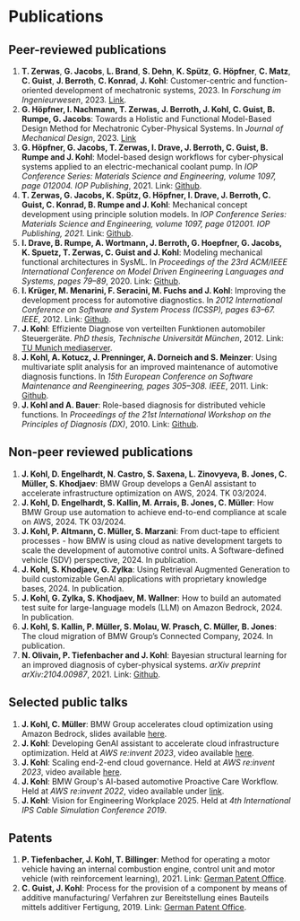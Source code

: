 # Publications

## Peer-reviewed publications
1. **T. Zerwas**, **G. Jacobs**, **L. Brand**, **S. Dehn**, **K. Spütz**, **G. Höpfner**, **C. Matz**, **C. Guist**, **J. Berroth**, **C. Konrad**, **J. Kohl**: Customer-centric and function-oriented development of mechatronic systems, 2023. In *Forschung im Ingenieurwesen*, 2023. [Link](https://link.springer.com/article/10.1007/s10010-023-00658-7).
2. **G. Höpfner, I. Nachmann, T. Zerwas, J. Berroth, J. Kohl, C. Guist, B. Rumpe, G. Jacobs**: Towards a Holistic and Functional Model-Based Design Method for Mechatronic Cyber-Physical Systems. In *Journal of Mechanical Design*, 2023. [Link](https://asmedigitalcollection.asme.org/computingengineering/article-abstract/doi/10.1115/1.4056807/1156489/Towards-a-Holistic-and-Functional-Model-Based)
3.  **G. Höpfner, G. Jacobs, T. Zerwas, I. Drave, J. Berroth, C. Guist, B. Rumpe and J. Kohl**: Model-based design workflows for cyber-physical systems applied to an electric-mechanical coolant pump. In *IOP Conference Series: Materials Science and Engineering, volume 1097, page 012004. IOP Publishing*, 2021. Link: [Github](https://github.com/JensKohl/Publications/blob/main/2021%20Model-Based%20Design%20Workflows%20for%20Cyber-Physical%20Systems%20Applied%20to%20an%20Electric-Mechanical%20Coolant%20Pump.pdf).
4.  **T. Zerwas, G. Jacobs, K. Spütz, G. Höpfner, I. Drave, J. Berroth, C. Guist, C. Konrad, B. Rumpe and J. Kohl**: Mechanical concept development using principle solution models. In *IOP Conference Series: Materials Science and Engineering, volume 1097, page 012001. IOP Publishing, 2021.* Link: [Github](https://github.com/JensKohl/Publications/blob/main/2021%20Mechanical%20concept%20development%20using%20principle%20solution%20models.pdf).
5.  **I. Drave, B. Rumpe, A. Wortmann, J. Berroth, G. Hoepfner, G. Jacobs, K. Spuetz, T. Zerwas, C. Guist and J. Kohl**: Modeling mechanical functional architectures in SysML. In *Proceedings of the 23rd ACM/IEEE International Conference on Model Driven Engineering Languages and Systems, pages 79–89*, 2020. Link: [Github](https://github.com/JensKohl/Publications/blob/main/2020%20Modeling-Mechanical-Functional-Architectures-in-SysML.pdf).
6.  **I. Krüger, M. Menarini, F. Seracini, M. Fuchs and J. Kohl**: Improving the development process for automotive diagnostics. In *2012 International Conference on Software and System Process (ICSSP), pages 63–67. IEEE*, 2012. Link: [Github](https://github.com/JensKohl/Publications/blob/main/2012%20Improving%20Development%20Process%20for%20Automotive%20Diagnostics.pdf).
7.  **J. Kohl**: Effiziente Diagnose von verteilten Funktionen automobiler Steuergeräte. *PhD thesis, Technische Universität München*, 2012. 
Link: [TU Munich mediaserver](https://mediatum.ub.tum.de/doc/1080315/1080315.pdf).
8.  **J. Kohl, A. Kotucz, J. Prenninger, A. Dorneich and S. Meinzer**: Using multivariate split analysis for an improved maintenance of automotive diagnosis functions. In *15th European Conference on Software Maintenance and Reengineering, pages 305–308. IEEE*, 2011. Link: [Github](https://github.com/JensKohl/Publications/blob/main/2011%20Using%20multivariate%20split%20analysis%20for%20an%20improved%20maintenance%20of%20automotive%20diagnosis%20functions.pdf).
9.  **J. Kohl and A. Bauer**: Role-based diagnosis for distributed vehicle functions. In *Proceedings of the 21st International Workshop on the Principles of Diagnosis (DX)*, 2010. Link: [Github](https://github.com/JensKohl/Publications/blob/main/2010%20Role-Based%20Diagnosis%20for%20Distributed%20Vehicle%20Functions.pdf).

## Non-peer reviewed publications
1. **J. Kohl, D. Engelhardt, N. Castro, S. Saxena, L. Zinovyeva, B. Jones, C. Müller, S. Khodjaev**: BMW Group develops a GenAI assistant to accelerate infrastructure optimization on AWS, 2024. TK 03/2024.
2. **J. Kohl, D. Engelhardt, S. Kallin, M. Arrais, B. Jones, C. Müller**: How BMW Group use automation to achieve end-to-end compliance at scale on AWS, 2024. TK 03/2024.
3. **J. Kohl, P. Altmann, C. Müller, S. Marzani**: From duct-tape to efficient processes -  how BMW is using cloud as native development targets to scale the development of automotive control units. A Software-defined vehicle (SDV) perspective, 2024. In publication.
4. **J. Kohl, S. Khodjaev, G. Zylka**: Using Retrieval Augmented Generation to build customizable GenAI applications with proprietary knowledge bases, 2024. In publication.
5. **J. Kohl, G. Zylka, S. Khodjaev, M. Wallner**: How to build an automated test suite for large-language models (LLM) on Amazon Bedrock, 2024. In publication.
6. **J. Kohl, S. Kallin, P. Müller, S. Molau, W. Prasch, C. Müller, B. Jones**: The cloud migration of BMW Group’s Connected Company, 2024. In publication.
7.  **N. Olivain, P. Tiefenbacher and J. Kohl**: Bayesian structural learning for an improved diagnosis of cyber-physical systems. *arXiv preprint arXiv:2104.00987*, 2021. Link: [Github](https://github.com/JensKohl/Publications/blob/main/2021%20Bayesian%20Structural%20Learning%20for%20an%20Improved%20Diagnosis%20of%20Cyber-Physical%20Systems.pdf).
  
## Selected public talks
1. **J. Kohl, C. Müller**: BMW Group accelerates cloud optimization using Amazon Bedrock, slides available [here](https://d1ybtq23qyanx7.cloudfront.net/_assets/local/slides/GenAIDeepDive2024_SES201_BMW_Group_accelerates_cloud_optimization_using_Amazon_Bedrock.pdf).
2. **J. Kohl**: Developing GenAI assistant to accelerate cloud infrastructure optimization. Held at *AWS re:invent 2023*, video available [here](https://youtu.be/1Lat8dP7Eq0?si=MHyavcQvHizv1Vy7&t=2453).
3. **J. Kohl**: Scaling end-2-end cloud governance. Held at *AWS re:invent 2023*, video available [here](https://www.youtube.com/watch?v=SI2kk-4Jskk&t=250s).
4. **J. Kohl**: BMW Group's AI-based automotive Proactive Care Workflow. Held at *AWS re:invent 2022*, video available under [link](https://www.youtube.com/watch?v=SI2kk-4Jskk&t=250s).
5. **J. Kohl**: Vision for Engineering Workplace 2025. Held at *4th International IPS Cable Simulation Conference 2019*.
 
## Patents
1. **P. Tiefenbacher, J. Kohl, T. Billinger**: Method for operating a motor vehicle having an internal combustion engine, control unit and motor vehicle (with reinforcement learning), 2021. Link: [German Patent Office](https://patentimages.storage.googleapis.com/b0/86/60/f974de6b65fe5a/DE102021113982A1.pdf).
2. **C. Guist, J. Kohl**: Process for the provision of a component by means of additive manufacturing/ Verfahren zur Bereitstellung eines Bauteils mittels additiver Fertigung, 2019. Link: [German Patent Office](https://patentimages.storage.googleapis.com/a7/c7/cb/16b1c2d0049c53/DE102019134446A1.pdf).
